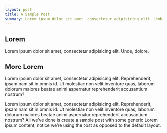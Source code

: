 ```yaml
---
layout: post
title: A Sample Post
summary: Lorem ipsum dolor sit amet, consectetur adipisicing elit. Unde, dolore.
---
```


<!-- post 2018/01/01 a sample post | begin -->

## Lorem
Lorem ipsum dolor sit amet, consectetur adipisicing elit. Unde, dolore.

## More Lorem
Lorem ipsum dolor sit amet, consectetur adipisicing elit. Reprehenderit, ipsam nam sit in omnis id. Ut molestiae non velit inventore quas, laborum dolorum maiores beatae animi aspernatur reprehenderit accusantium nostrum?

Lorem ipsum dolor sit amet, consectetur adipisicing elit. Reprehenderit, ipsam nam sit in omnis id. Ut molestiae non velit inventore quas, laborum dolorum maiores beatae animi aspernatur reprehenderit accusantium nostrum?
All we’ve done is create a sample post with some generic Lorem ipsum content, notice we’re using the post as opposed to the default layout.

<!-- post 2018/01/01 a sample post | end -->
